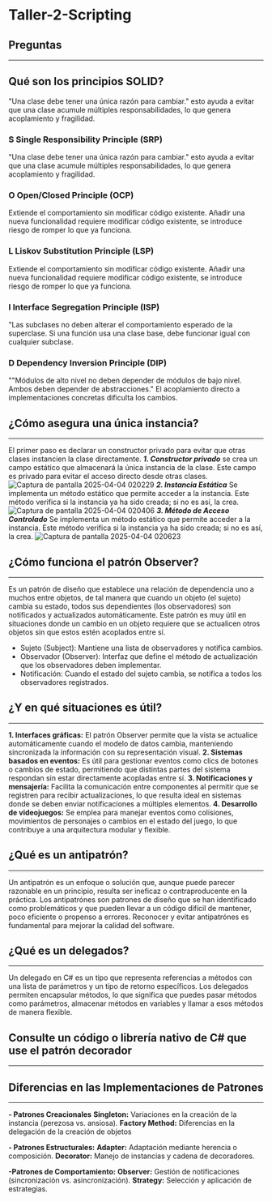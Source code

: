 # Taller-2-Scripting
## Preguntas 
---
## Qué son los principios SOLID?
"Una clase debe tener una única razón para cambiar."
esto ayuda a evitar que una clase acumule múltiples responsabilidades, lo que genera acoplamiento y fragilidad.
### S Single Responsibility Principle (SRP)
"Una clase debe tener una única razón para cambiar."
esto ayuda a evitar que una clase acumule múltiples responsabilidades, lo que genera acoplamiento y fragilidad.
### O Open/Closed Principle (OCP)
Extiende el comportamiento sin modificar código existente.
Añadir una nueva funcionalidad requiere modificar código existente, se introduce riesgo de romper lo que ya funciona.
### L Liskov Substitution Principle (LSP)
Extiende el comportamiento sin modificar código existente.
Añadir una nueva funcionalidad requiere modificar código existente, se introduce riesgo de romper lo que ya funciona.
### I Interface Segregation Principle (ISP)
"Las subclases no deben alterar el comportamiento esperado de la superclase.
Si una función usa una clase base, debe funcionar igual con cualquier subclase.
### D Dependency Inversion Principle (DIP)
""Módulos de alto nivel no deben depender de módulos de bajo nivel. Ambos deben depender de abstracciones."
El acoplamiento directo a implementaciones concretas dificulta los cambios.

## ¿Cómo asegura una única instancia?
---
El primer paso es declarar un constructor privado para evitar que otras clases instancien la clase directamente.
***1. Constructor privado*** 
se crea un campo estático que almacenará la única instancia de la clase. Este campo es privado para evitar el acceso directo desde otras clases.
![Captura de pantalla 2025-04-04 020229](https://github.com/user-attachments/assets/1d16ff1e-6eca-44b4-96a3-cc47b9eceb32)
***2. Instancia Estática***
Se implementa un método estático que permite acceder a la instancia. Este método verifica si la instancia ya ha sido creada; si no es así, la crea.
![Captura de pantalla 2025-04-04 020406](https://github.com/user-attachments/assets/d66a13ba-ecbd-40ad-8462-f28d880bbab3)
***3. Método de Acceso Controlado***
Se implementa un método estático que permite acceder a la instancia. Este método verifica si la instancia ya ha sido creada; si no es así, la crea.
![Captura de pantalla 2025-04-04 020623](https://github.com/user-attachments/assets/a0095189-4122-45e4-9261-274d1004cdec)

## ¿Cómo funciona el patrón Observer?
---
Es un patrón de diseño que establece una relación de dependencia uno a muchos entre objetos, de tal manera que cuando un objeto (el sujeto) cambia su estado, todos sus dependientes (los observadores) son notificados y actualizados automáticamente. Este patrón es muy útil en situaciones donde un cambio en un objeto requiere que se actualicen otros objetos sin que estos estén acoplados entre sí.

- Sujeto (Subject): Mantiene una lista de observadores y notifica cambios.
- Observador (Observer): Interfaz que define el método de actualización que los observadores deben implementar.
- Notificación: Cuando el estado del sujeto cambia, se notifica a todos los observadores registrados.

## ¿Y en qué situaciones es útil?
---
**1. Interfaces gráficas:**  El patrón Observer permite que la vista se actualice automáticamente cuando el modelo de datos cambia, manteniendo sincronizada la información con su representación visual.
**2. Sistemas basados en eventos:** Es útil para gestionar eventos como clics de botones o cambios de estado, permitiendo que distintas partes del sistema respondan sin estar directamente acopladas entre sí.
**3. Notificaciones y mensajería:** Facilita la comunicación entre componentes al permitir que se registren para recibir actualizaciones, lo que resulta ideal en sistemas donde se deben enviar notificaciones a múltiples elementos.
**4. Desarrollo de videojuegos:** Se emplea para manejar eventos como colisiones, movimientos de personajes o cambios en el estado del juego, lo que contribuye a una arquitectura modular y flexible.

## ¿Qué es un antipatrón?
---
Un antipatrón es un enfoque o solución que, aunque puede parecer razonable en un principio, resulta ser ineficaz o contraproducente en la práctica. Los antipatrónes son patrones de diseño que se han identificado como problemáticos y que pueden llevar a un código difícil de mantener, poco eficiente o propenso a errores. Reconocer y evitar antipatrónes es fundamental para mejorar la calidad del software.

## ¿Qué es un delegados?
---
Un delegado en C# es un tipo que representa referencias a métodos con una lista de parámetros y un tipo de retorno específicos. Los delegados permiten encapsular métodos, lo que significa que puedes pasar métodos como parámetros, almacenar métodos en variables y llamar a esos métodos de manera flexible.

## Consulte un código o librería nativo de C# que use el patrón decorador
---
## Diferencias en las Implementaciones de Patrones
---
**- Patrones Creacionales**
**Singleton:** Variaciones en la creación de la instancia (perezosa vs. ansiosa).
**Factory Method:** Diferencias en la delegación de la creación de objetos

**- Patrones Estructurales:**
**Adapter:** Adaptación mediante herencia o composición.
**Decorator:** Manejo de instancias y cadena de decoradores.

**-Patrones de Comportamiento:**
**Observer:** Gestión de notificaciones (sincronización vs. asincronización).
**Strategy:** Selección y aplicación de estrategias.
